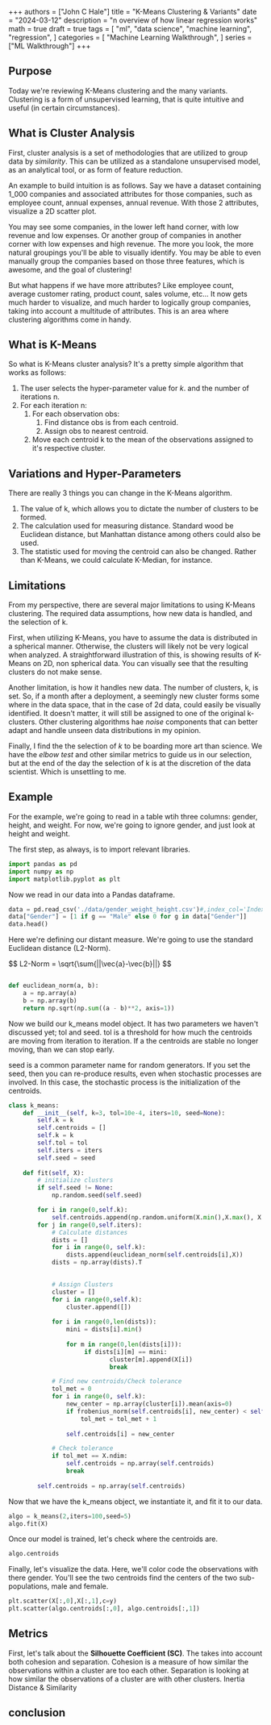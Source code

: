 +++
authors = ["John C Hale"]
title = "K-Means Clustering & Variants"
date = "2024-03-12"
description = "n overview of how linear regression works"
math = true
draft = true
tags = [
    "ml",
    "data science",
    "machine learning",
    "regression",
]
categories = [
    "Machine Learning Walkthrough",
]
series = ["ML Walkthrough"]
+++


## Purpose
Today we're reviewing K-Means clustering and the many variants. Clustering is a form of 
unsupervised learning, that is quite intuitive and useful (in certain circumstances). 

## What is Cluster Analysis
First, cluster analysis is a set of methodologies that are utilized to group data by *similarity*.
This can be utilized as a standalone unsupervised model, as an analytical tool, or as form of
feature reduction. 

An example to build intuition is as follows. Say we have a dataset containing 1_000 companies and
associated attributes for those companies, such as employee count, annual expenses, annual 
revenue. With those 2 attributes, visualize a 2D scatter plot. 

You may see some companies, in the lower left hand corner, 
with low revenue and low expenses. Or another group
of companies in another corner with low expenses and high revenue. The more you
look, the more natural groupings you'll be able to visually identify. You may be able to even 
manually group the companies based on those three features, which is awesome, and the goal of 
clustering!

But what happens if we have more attributes? Like employee count, average customer rating, product
count, sales volume, etc... It now gets much harder to visualize, and much harder to logically
group companies, taking into account a multitude of attributes. This is an area where clustering
algorithms come in handy.

## What is K-Means
So what is K-Means cluster analysis? It's a pretty simple algorithm that works as follows:
1. The user selects the hyper-parameter value for *k*. and the number of iterations n.
2. For each iteration n:
    1. For each observation obs:
       1. Find distance obs is from each centroid.
       2. Assign obs to nearest centroid.
   2. Move each centroid k to the mean of the observations assigned to it's  respective cluster.



## Variations and Hyper-Parameters
There are really 3 things you can change in the K-Means algorithm. 
1. The value of k, which allows you to dictate the number of clusters to be formed.
2. The calculation used for measuring distance. Standard wood be Euclidean distance, but Manhattan
distance among others could also be used.
3. The statistic used for moving the centroid can also be changed. Rather than K-Means, we could
calculate K-Median, for instance. 


## Limitations

From my perspective, there are several major limitations to using K-Means clustering. The 
required data assumptions, how new data is handled, and the selection of k. 

First, when utilizing K-Means, you have to assume the data is distributed in a spherical manner. 
Otherwise, the clusters will likely not be very logical when analyzed. A straightforward illustration
of this, is showing results of K-Means on 2D, non spherical data. You can visually see that the 
resulting clusters do not make sense.

Another limitation, is how it handles new data. The number of clusters, k, is set. So, if a month
after a deployment, a seemingly new cluster forms some where in the data space, that in the case of
2d data, could easily be visually identified. It doesn't matter, it will still be assigned to 
one of the original k-clusters. Other clustering algorithms hae *noise* components that can better
adapt and handle unseen data distributions in my opinion.

Finally, I find the the selection of *k* to be boarding more art than science. We have the *elbow
test* and other similar metrics to guide us in our selection, but at the end of the day the selection
of k is at the discretion of the data scientist. Which is unsettling to me.

## Example
For the example, we're going to read in a table wtih
three columns: gender, height, and weight. For now, we're
going to ignore gender, and just look at height and weight.


The first step, as always, is to import relevant libraries.
```Python
import pandas as pd
import numpy as np
import matplotlib.pyplot as plt
```

Now we read in our data into a Pandas dataframe.
```python
data = pd.read_csv('./data/gender_weight_height.csv')#,index_col='Index')
data["Gender"] = [1 if g == "Male" else 0 for g in data["Gender"]]
data.head()
```


Here we're defining our distant measure. We're going to use the standard Euclidean distance
(L2-Norm).

$$ L2-Norm = \sqrt{\sum{||\vec{a}-\vec{b}||} $$

```python

def euclidean_norm(a, b):
    a = np.array(a)
    b = np.array(b)
    return np.sqrt(np.sum((a - b)**2, axis=1))
```
Now we build our k_means model object.  It has two parameters we haven't discussed yet; tol
and seed. tol is a threshold for how much the centroids are moving from iteration to iteration.
If a the centroids are stable no longer moving, than we can stop early. 

seed is a common parameter name for random generators. If you set the seed, then you can re-produce
results, even when stochastic processes are involved. In this case, the stochastic process is
the initialization of the centroids.
```python
class k_means:
    def __init__(self, k=3, tol=10e-4, iters=10, seed=None):
        self.k = k
        self.centroids = []
        self.k = k
        self.tol = tol
        self.iters = iters
        self.seed = seed
        
    def fit(self, X):
        # initialize clusters
        if self.seed != None:
            np.random.seed(self.seed)

        for i in range(0,self.k):
            self.centroids.append(np.random.uniform(X.min(),X.max(), X.ndim))
        for j in range(0,self.iters):
            # Calculate distances
            dists = []
            for i in range(0, self.k):    
                dists.append(euclidean_norm(self.centroids[i],X))
            dists = np.array(dists).T

            
            # Assign Clusters
            cluster = []
            for i in range(0,self.k):
                cluster.append([])
            
            for i in range(0,len(dists)):
                mini = dists[i].min()
                
                for m in range(0,len(dists[i])):
                     if dists[i][m] == mini:
                            cluster[m].append(X[i])
                            break

            # Find new centroids/Check tolerance
            tol_met = 0
            for i in range(0, self.k):
                new_center = np.array(cluster[i]).mean(axis=0)
                if frobenius_norm(self.centroids[i], new_center) < self.tol: 
                    tol_met = tol_met + 1
                
                self.centroids[i] = new_center

            # Check tolerance
            if tol_met == X.ndim:
                self.centroids = np.array(self.centroids)
                break
                
        self.centroids = np.array(self.centroids)
```

Now that we have the k_means object, we instantiate it, and fit it to our data.
```python
algo = k_means(2,iters=100,seed=5)
algo.fit(X)
```

Once our model is trained, let's check where the centroids are.
```python
algo.centroids
```


Finally, let's visualize the data. Here, we'll color code the observations with there gender.
You'll see the two centroids find the centers of the two sub-populations, male and female.
```python
plt.scatter(X[:,0],X[:,1],c=y)
plt.scatter(algo.centroids[:,0], algo.centroids[:,1])
```
## Metrics
First, let's talk about the **Silhouette Coefficient (SC)**. The takes into
account both cohesion and separation. Cohesion is a measure of how similar
 the observations within a cluster are too each other. Separation is looking
at how similar the observations of a cluster are with other clusters.
Inertia
Distance & Similarity
## conclusion

